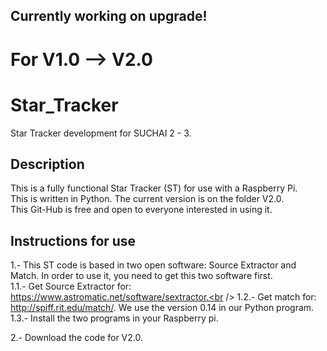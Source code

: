## Currently working on upgrade!
# For V1.0 --> V2.0

# Star_Tracker
Star Tracker development for SUCHAI 2 - 3.

## Description
This is a fully functional Star Tracker (ST) for use with a Raspberry Pi. <br />
This is written in Python. The current version is on the folder V2.0. <br />
This Git-Hub is free and open to everyone interested in using it. <br />

## Instructions for use
1.- This ST code is based in two open software: Source Extractor and Match. In order to use it, you need to get this two software first.<br />
1.1.- Get Source Extractor for: https://www.astromatic.net/software/sextractor.<br />
1.2.- Get match for: http://spiff.rit.edu/match/. We use the version 0.14 in our Python program.<br />
1.3.- Install the two programs in your Raspberry pi.<br />

2.- Download the code for V2.0.
